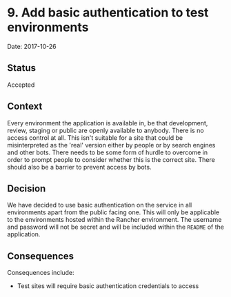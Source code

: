 # 9. Add basic authentication to test environments

Date: 2017-10-26

## Status

Accepted

## Context

Every environment the application is available in, be that development, review,
staging or public are openly available to anybody. There is no access control
at all.  This isn't suitable for a site that could be misinterpreted as the
'real' version either by people or by search engines and other bots. There
needs to be some form of hurdle to overcome in order to prompt people to
consider whether this is the correct site. There should also be a barrier to
prevent access by bots.

## Decision

We have decided to use basic authentication on the service in all environments
apart from the public facing one. This will only be applicable to the
environments hosted within the Rancher environment. The username and password
will not be secret and will be included within the `README` of the application.

## Consequences

Consequences include:

* Test sites will require basic authentication credentials to access
